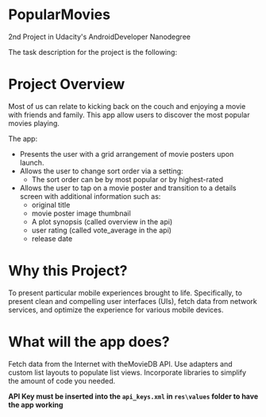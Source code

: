 # PopularMovies
2nd Project in Udacity's AndroidDeveloper Nanodegree

The task description for the project is the following:

# Project Overview
Most of us can relate to kicking back on the couch and enjoying a movie with friends and family. This app  allow users to discover the most popular movies playing. 

The app:

* Presents the user with a grid arrangement of movie posters upon launch.
* Allows the user to change sort order via a setting:
   * The sort order can be by most popular or by highest-rated
* Allows the user to tap on a movie poster and transition to a details screen with additional information such as:
   * original title
   * movie poster image thumbnail
   * A plot synopsis (called overview in the api)
   * user rating (called vote_average in the api)
   * release date
# Why this Project?
To present particular mobile experiences brought to life. Specifically, to present clean and compelling user interfaces (UIs), fetch data from network services, and optimize the experience for various mobile devices.

# What will the app does?
Fetch data from the Internet with theMovieDB API.
Use adapters and custom list layouts to populate list views.
Incorporate libraries to simplify the amount of code you needed.

**API Key must be inserted into the `api_keys.xml` in `res\values` folder to have the app working**
